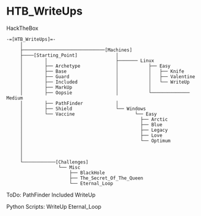 # HTB_WriteUps
HackTheBox

    -=[HTB_WriteUps]=-
         │
         ├──────────────────────────────[Machines]
         ├────[Starting_Point]              │   
         │        │                         ├─────── Linux
         │        ├── Archetype             │           ├── Easy
         │        ├── Base                  │           │   ├── Knife
         │        ├── Guard                 │           │   ├── Valentine
         │        ├── Included              │           │   └── WriteUp 
         │        ├── MarkUp                │           │
         │        ├── Oopsie                │           └────────────── Medium
         │        ├── PathFinder            │
         │        ├── Shield                └── Windows
         │        └── Vaccine                      └── Easy
         │                                           ├── Arctic
         │                                           ├── Blue
         │                                           ├── Legacy
         │                                           ├── Love
         │                                           └── Optimum
         │                               
         │          
         │
         └────────────[Challenges]
                       └── Misc
                           ├── BlackHole
                           ├── The_Secret_Of_The_Queen
                           └── Eternal_Loop


ToDo: PathFinder
      Included
      WriteUp

      
      
Python Scripts: WriteUp   Eternal_Loop
      

